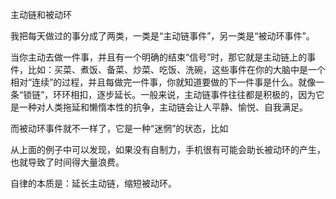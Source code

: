 主动链和被动环

我把每天做过的事分成了两类，一类是“主动链事件”，另一类是“被动环事件”。

当你主动去做一件事，并且有一个明确的结束“信号”时，那它就是主动链上的事件，比如：买菜、煮饭、备菜、炒菜、吃饭、洗碗，这些事件在你的大脑中是一个相对“连续”的过程，并且每做完一件事，你就知道要做的下一件事是什么。就像一条“锁链”，环环相扣，逐步延长。一般来说，主动链事件往往都是积极的，因为它是一种对人类拖延和懒惰本性的抗争，主动链会让人平静、愉悦、自我满足。

而被动环事件就不一样了，它是一种“迷惘”的状态，比如

从上面的例子中可以发现，如果没有自制力，手机很有可能会助长被动环的产生，也就导致了时间得大量浪费。



自律的本质是：延长主动链，缩短被动环。



